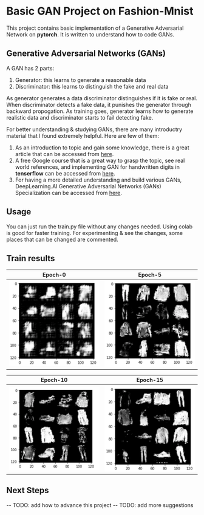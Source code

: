 # Basic GAN Project on Fashion-Mnist
This project contains basic implementation of a Generative Adversarial Network on **pytorch**. It is written to understand how to code GANs.

## Generative Adversarial Networks (GANs)
A GAN has 2 parts:
1. Generator: this learns to generate a reasonable data
2. Discriminator: this learns to distinguish the fake and real data

As generator generates a data discriminator distinguishes if it is fake or real. When discriminator detects a fake data, it punishes the generator through backward propogation. As training goes, generator learns how to generate realistic data and discriminator starts to fail detecting fake. 

For better understanding & studying GANs, there are many introductry material that I found extremely helpful. Here are few of them: 
1. As an introduction to topic and gain some knowledge, there is a great article that can be accessed from [here](https://machinelearningmastery.com/what-are-generative-adversarial-networks-gans/).
2. A free Google course that is a great way to grasp the topic, see real world references, and implementing GAN for handwritten digits in **tenserflow** can be accessed from [here](https://developers.google.com/machine-learning/gan/programming-exercise).
3. For having a more detailed understanding and build various GANs, DeepLearning.AI Generative Adversarial Networks (GANs) Specialization can be accessed from [here](https://www.coursera.org/specializations/generative-adversarial-networks-gans).

## Usage
You can just run the train.py file without any changes needed. 
Using colab is good for faster training.
For experimenting & see the changes, some places that can be changed are commented.

## Train results

| Epoch-0    | Epoch-5   | 
|------------|-------------| 
| <img src="/results/epoch-0.png" width="250" alt="Epoch-0">     | <img src="/results/epoch-5.png" width="250">     | 

| Epoch-10    | Epoch-15   | 
|------------|-------------| 
| <img src="/results/epoch-10.png" width="250"> | <img src="/results/epoch-15.png" width="250"> |





## Next Steps
-- TODO: add how to advance this project
-- TODO: add more suggestions 

